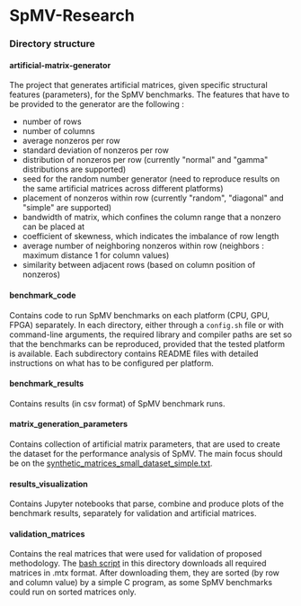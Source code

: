 SpMV-Research
=========

### Directory structure

#### artificial-matrix-generator
The project that generates artificial matrices, given specific structural features (parameters), for the SpMV benchmarks. The features that have to be provided to the generator are the following : 

* number of rows
* number of columns
* average nonzeros per row
* standard deviation of nonzeros per row
* distribution of nonzeros per row (currently "normal" and "gamma" distributions are supported)
* seed for the random number generator (need to reproduce results on the same artificial matrices across different platforms)
* placement of nonzeros within row (currently "random", "diagonal" and "simple" are supported)
* bandwidth of matrix, which confines the column range that a nonzero can be placed at
* coefficient of skewness, which indicates the imbalance of row length
* average number of neighboring nonzeros within row (neighbors : maximum distance 1 for column values)
* similarity between adjacent rows (based on column position of nonzeros)

#### benchmark_code
Contains code to run SpMV benchmarks on each platform (CPU, GPU, FPGA) separately. In each directory, either through a `config.sh` file or with command-line arguments, the required library and compiler paths are set so that the benchmarks can be reproduced, provided that the tested platform is available. Each subdirectory contains README files with detailed instructions on what has to be configured per platform.

#### benchmark_results
Contains results (in csv format) of SpMV benchmark runs.

#### matrix_generation_parameters
Contains collection of artificial matrix parameters, that are used to create the dataset for the performance analysis of SpMV. The main focus should be on the [synthetic_matrices_small_dataset_simple.txt](https://github.com/p-anastas/SpMV-Research/blob/main/matrix_generation_parameters/synthetic_matrices_small_dataset_simple.txt).

#### results_visualization
Contains Jupyter notebooks that parse, combine and produce plots of the benchmark results, separately for validation and artificial matrices.

#### validation_matrices
Contains the real matrices that were used for validation of proposed methodology. The [bash script](https://github.com/p-anastas/SpMV-Research/blob/main/validation_matrices/get_validation_matrices.sh) in this directory downloads all required matrices in .mtx format. After downloading them, they are sorted (by row and column value) by a simple C program, as some SpMV benchmarks could run on sorted matrices only.
